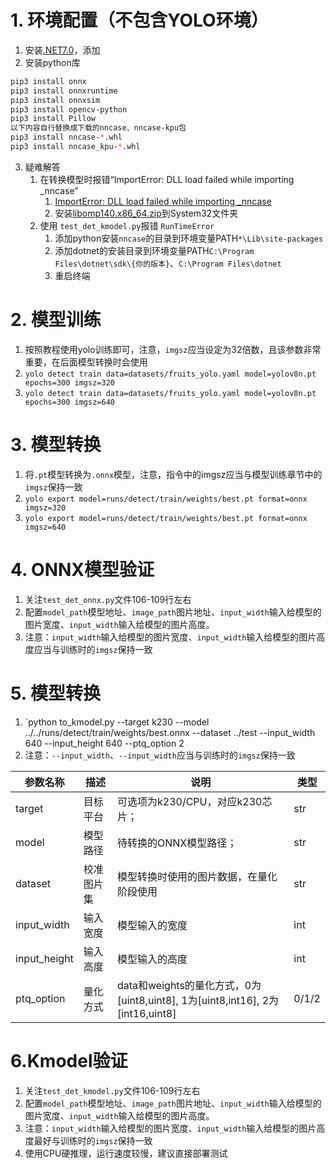 # 1. 环境配置（不包含YOLO环境）
1. 安装[.NET7.0](https://dotnet.microsoft.com/zh-cn/download/dotnet/7.0)，添加
2. 安装python库
```bash
pip3 install onnx
pip3 install onnxruntime
pip3 install onnxsim
pip3 install opencv-python
pip3 install Pillow
以下内容自行替换成下载的nncase、nncase-kpu包
pip3 install nncase-*.whl
pip3 install nncase_kpu-*.whl
```
3. 疑难解答
	1. 在转换模型时报错“ImportError: DLL load failed while importing \_nncase”
		1. [ImportError: DLL load failed while importing _nncase](https://github.com/kendryte/nncase/issues/451)
		2. 安装[libomp140.x86_64.zip](https://github.com/kendryte/nncase/files/7594453/libomp140.x86_64.zip)到System32文件夹
	2. 使用 `test_det_kmodel.py`报错 `RunTimeError`
		1. 添加python安装`nncase`的目录到环境变量PATH`*\Lib\site-packages`
		2. 添加dotnet的安装目录到环境变量PATH`C:\Program Files\dotnet\sdk\{你的版本}`、`C:\Program Files\dotnet`
		3. 重启终端
# 2. 模型训练
1. 按照教程使用yolo训练即可，注意，`imgsz`应当设定为32倍数，且该参数非常重要，在后面模型转换时会使用
2. `yolo detect train data=datasets/fruits_yolo.yaml model=yolov8n.pt epochs=300 imgsz=320`
3. `yolo detect train data=datasets/fruits_yolo.yaml model=yolov8n.pt epochs=300 imgsz=640`
# 3. 模型转换
1. 将`.pt`模型转换为`.onnx`模型，注意，指令中的imgsz应当与模型训练章节中的`imgsz`保持一致
2. `yolo export model=runs/detect/train/weights/best.pt format=onnx imgsz=320`
3. `yolo export model=runs/detect/train/weights/best.pt format=onnx imgsz=640`
# 4. ONNX模型验证
1. 关注`test_det_onnx.py`文件106-109行左右
2. 配置`model_path`模型地址、`image_path`图片地址、`input_width`输入给模型的图片宽度、`input_width`输入给模型的图片高度。
3. 注意：`input_width`输入给模型的图片宽度、`input_width`输入给模型的图片高度应当与训练时的`imgsz`保持一致
# 5. 模型转换
1. `python to_kmodel.py --target k230 --model ../../runs/detect/train/weights/best.onnx --dataset ../test --input_width 640 --input_height 640 --ptq_option 2
2. 注意：`--input_width`、`--input_width`应当与训练时的`imgsz`保持一致

| 参数名称         | 描述    | 说明                                                                        | 类型    |
| ------------ | ----- | ------------------------------------------------------------------------- | ----- |
| target       | 目标平台  | 可选项为k230/CPU，对应k230芯片；                                                    | str   |
| model        | 模型路径  | 待转换的ONNX模型路径；                                                             | str   |
| dataset      | 校准图片集 | 模型转换时使用的图片数据，在量化阶段使用                                                      | str   |
| input_width  | 输入宽度  | 模型输入的宽度                                                                   | int   |
| input_height | 输入高度  | 模型输入的高度                                                                   | int   |
| ptq_option   | 量化方式  | data和weights的量化方式，0为\[uint8,uint8\], 1为\[uint8,int16\], 2为\[int16,uint8\] | 0/1/2 |
# 6.Kmodel验证 
1. 关注`test_det_kmodel.py`文件106-109行左右
2. 配置`model_path`模型地址、`image_path`图片地址、`input_width`输入给模型的图片宽度、`input_width`输入给模型的图片高度。
3. 注意：`input_width`输入给模型的图片宽度、`input_width`输入给模型的图片高度最好与训练时的`imgsz`保持一致
4. 使用CPU硬推理，运行速度较慢，建议直接部署测试